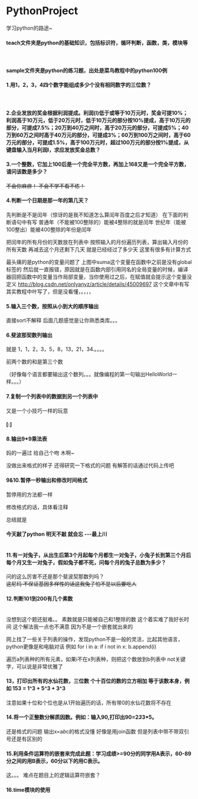 # PythonProject
学习python的路途~


#### teach文件夹是python的基础知识，包括标识符，循环判断，函数，类，模块等

 
#### sample文件夹是python的练习题，出处是菜鸟教程中的python100例


#### 1.用1，2，3，4四个数字能组成多少个没有相同数字的三位数？
 
#### 2.企业发放的奖金根据利润提成。利润(I)低于或等于10万元时，奖金可提10%；利润高于10万元，低于20万元时，低于10万元的部分按10%提成，高于10万元的部分，可提成7.5%；20万到40万之间时，高于20万元的部分，可提成5%；40万到60万之间时高于40万元的部分，可提成3%；60万到100万之间时，高于60万元的部分，可提成1.5%，高于100万元时，超过100万元的部分按1%提成，从键盘输入当月利润I，求应发放奖金总数？

#### 3.一个整数，它加上100后是一个完全平方数，再加上168又是一个完全平方数，请问该数是多少？

~~不会你麻痹！
不会不学不看不练！~~

#### 4.判断一个日期是那一年的第几天？

先判断是不是闰年（惊讶的是我不知道怎么算闰年百度之后才知道）
在下面的判断语句中有写
普通年（不能被100整除的）能被4整除的就是闰年
世纪年（能被100整出）能被400整除的年份是闰年

把闰年的所有月份的天数放在列表中
按照输入的月份遍历列表，算出输入月份的所有天数   再减去这个月还剩下几天  就是已经经过了多少天
这里有很多有计算方式


最头痛的是python的变量问题了
上图中suma这个变量在函数中之前是没有global标签的
然后就一直报错，原因就是在函数内部引用同名的全局变量的时候，编译器回把函数中的变量当作局部变量，当你使用过之后，在赋值就会提示这个变量没定义
http://blog.csdn.net/onlyanyz/article/details/45009697
这个文章中有写
其实教程中叶写了，但是没看懂，。，，，<br>

#### 5.输入三个数，按照从小到大的顺序输出

直接sort不解释
后面几题感觉是让你熟悉类库。。。<br>

#### 6.斐波那契数列输出
就是  1，1，2，3，5，8，13，21，34.。。。。<br>

前两个数的和是第三个数<br>

（好像每个语言都要输出这个数列。。。就像编程的第一句输出HelloWorld一样。。。）<br>

#### 7.复制一个列表中的数据到另一个列表中<br>
又是一个小技巧一样的玩意<br>
#### [:]<br>


#### 8.输出9*9乘法表<br>

妈的一遍过
给自己个吻
木啊~<br>

没做出来格式的样子
还得研究一下格式的问题
有解答的话通过代码上传吧<br>

#### 9&10.暂停一秒输出和修改时间格式<br>

暂停用的方法都一样

修改格式的话，具体看注释

总结就是<br>


#### 今天敲了python 明天不敲  就会忘    ---最上川<br><br>

#### 11.有一对兔子，从出生后第3个月起每个月都生一对兔子，小兔子长到第三个月后每个月又生一对兔子，假如兔子都不死，问每个月的兔子总数为多少？


问的这么厉害不还是那个斐波契那数列吗？<br>
~~这尼玛
不保证基因多样性的话这我兔子怕不是以后要吃人~~<br>


#### 12.判断101到200有几个素数<br><br>


没想到这个题还挺难。。
素数就是只能被自己和1整除的数
这个着实难了我好长时间
这个解法我一点也不满意
因为不是一个嵌套就出来的

网上找了一些关于列表的操作，发现python不是一般的灵活，比起其他语言，python更像是和电脑对话
例如
for i in a:
    if i not in x:
        b.append(i)

遍历a列表种的所有元素，如果i不在x列表种，则把这个数放到b列表中
not关键字，可以说是非常优雅了

#### 13，打印出所有的水仙花数，三位数   个十百位的数的立方相加  等于该数本身，例如 153 = 1^3 + 5^3 + 3^3


注意如果十位和个位也是从1开始遍历的话，所有带0的水仙花数将不存在

#### 14.将一个正整数分解质因数。例如：输入90,打印出90=2*3*3*5。


还是格式的问题
输出x=a*b*c的格式没懂
好像是用join函数
但是列表中带不带双引号还是有区别的

#### 15.利用条件运算符的嵌套来完成此题：学习成绩>=90分的同学用A表示，60-89分之间的用B表示，60分以下的用C表示。


这。。。
难点在题目上的逻辑运算符嵌套？

#### 16.time模块的使用
